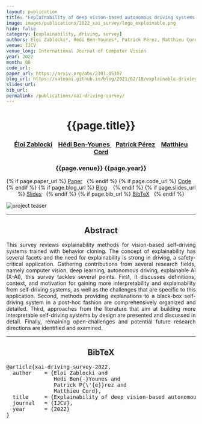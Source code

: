 ```yaml
---
layout: publication
title: "Explainability of deep vision-based autonomous driving systems: Review and challenges" 
image: images/publications/2022_xai_survey/logo_explainable.png
hide: false
category: [explainability, driving, survey]
authors: Éloi Zablocki*, Hédi Ben-Younes*, Patrick Pérez, Matthieu Cord
venue: IJCV
venue_long: International Journal of Computer Vision
year: 2022
month: 08
code_url: 
paper_url: https://arxiv.org/abs/2101.05307
blog_url: https://valeoai.github.io/blog/2021/02/18/explainable-driving.html 
slides_url: 
bib_url: 
permalink: /publications/xai-driving-survey/
---
```


<h1 align="center"> {{page.title}} </h1>
<!-- Simple call of authors -->
<!-- <h3 align="center"> {{page.authors}} </h3> -->
<!-- Alternatively you can add links to author pages -->
<h3 align="center"><a href="https://scholar.google.fr/citations?user=dOkbUmEAAAAJ">Éloi Zablocki</a> &nbsp;&nbsp; <a href="https://scholar.google.fr/citations?user=IFLcfvUAAAAJ">Hédi Ben-Younes </a> &nbsp;&nbsp;  <a href="https://ptrckprz.github.io/">Patrick Pérez</a> &nbsp;&nbsp; <a href="https://cord.isir.upmc.fr/">Matthieu Cord</a></h3>


<h3 align="center"> {{page.venue}} {{page.year}} </h3>

<div align="center">
  <p>
    {% if page.paper_url %}
    <a href="{{ page.paper_url }}"><i class="far fa-file-pdf"></i> Paper</a>&nbsp;&nbsp;
    {% endif %}
    {% if page.code_url %}
    <a href="{{ page.code_url }}"><i class="fab fa-github"></i> Code</a> &nbsp;&nbsp;
    {% endif %}
    {% if page.blog_url %}
    <a href="{{ page.blog_url }}"><i class="fab fa-blogger"></i> Blog</a> &nbsp;&nbsp;
    {% endif %}
    {% if page.slides_url %}
    <a href="{{ page.slides_url }}"><i class="far fa-file-pdf"></i> Slides</a>&nbsp;&nbsp;
    {% endif %}
    {% if page.bib_url %}
    <a href="{{ page.bib_url}}"><i class="far fa-file-alt"></i> BibTeX</a>&nbsp;&nbsp;
    {% endif %}
  </p>
</div>


<div class="publication-teaser">
    <img src="../../{{ page.image }}" alt="project teaser"/>
</div>


<hr>

<h2  align="center"> Abstract</h2>

<p align="justify">This survey reviews explainability methods for vision-based self-driving systems trained with behavior cloning. The concept of explainability has several facets and the need for explainability is strong in driving, a safety-critical application. Gathering contributions from several research fields, namely computer vision, deep learning, autonomous driving, explainable AI (X-AI), this survey tackles several points. First, it discusses definitions, context, and motivation for gaining more interpretability and explainability from self-driving systems, as well as the challenges that are specific to this application. Second, methods providing explanations to a black-box self-driving system in a post-hoc fashion are comprehensively organized and detailed. Third, approaches from the literature that aim at building more interpretable self-driving systems by design are presented and discussed in detail. Finally, remaining open-challenges and potential future research directions are identified and examined.</p>

<hr>


<h2  align="center">BibTeX</h2>
<left>
  <pre class="bibtex-box">
@article{xai-driving-survey-2022,
  author    = {Eloi Zablocki and
               Hedi Ben{-}Younes and
               Patrick P{\'{e}}rez and
               Matthieu Cord},
  title     = {Explainability of deep vision-based autonomous driving systems: Review and challenges},
  journal   = {IJCV},
  year      = {2022}
}</pre>
</left>

<br>
